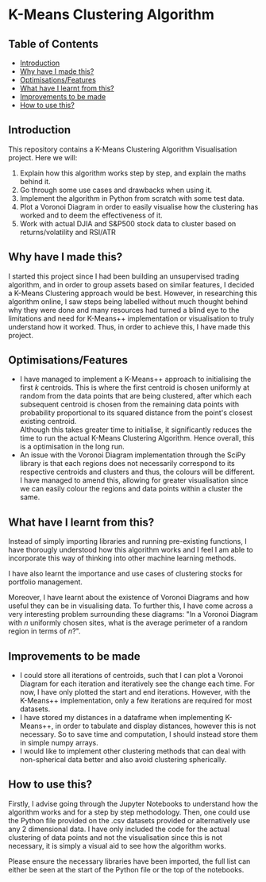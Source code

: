 # **K-Means Clustering Algorithm**

## Table of Contents 

- [Introduction](#introduction)
- [Why have I made this?](#why-have-i-made-this)
- [Optimisations/Features](#optimisationsfeatures)
- [What have I learnt from this?](#what-have-i-learnt-from-this)
- [Improvements to be made](#improvements-to-be-made)
- [How to use this?](#how-to-use-this)

## Introduction
This repository contains a K-Means Clustering Algorithm Visualisation project. Here we will:
1) Explain how this algorithm works step by step, and explain the maths behind it.
2) Go through some use cases and drawbacks when using it.
3) Implement the algorithm in Python from scratch with some test data.
4) Plot a Voronoi Diagram in order to easily visualise how the clustering has worked and to deem the effectiveness of it.
5) Work with actual DJIA and S&P500 stock data to cluster based on returns/volatility and RSI/ATR

## Why have I made this?
I started this project since I had been building an unsupervised trading algorithm, and in order to group assets based on similar features, I decided a K-Means Clustering approach would be best. However, in researching this algorithm online, I saw steps being labelled without much thought behind why they were done and many resources had turned a blind eye to the limitations and need for K-Means++ implementation or visualisation to truly understand how it worked. Thus, in order to achieve this, I have made this project.

## Optimisations/Features
- I have managed to implement a K-Means++ approach to initialising the first $k$ centroids. This is where the first centroid is chosen uniformly at random from the data points that are being clustered, after which each subsequent centroid is chosen from the remaining data points with probability proportional to its squared distance from the point's closest existing centroid.<br> Although this takes greater time to initialise, it significantly reduces the time to run the actual K-Means Clustering Algorithm. Hence overall, this is a optimisation in the long run.
- An issue with the Voronoi Diagram implementation through the SciPy library is that each regions does not necessarily correspond to its respective centroids and clusters and thus, the colours will be different. I have managed to amend this, allowing for greater visualisation since we can easily colour the regions and data points within a cluster the same.

## What have I learnt from this?
Instead of simply importing libraries and running pre-existing functions, I have thorougly understood how this algorithm works and I feel I am able to incorporate this way of thinking into other machine learning methods.

I have also learnt the importance and use cases of clustering stocks for portfolio management.

Moreover, I have learnt about the existence of Voronoi Diagrams and how useful they can be in visualising data. To further this, I have come across a very interesting problem surrounding these diagrams: "In a Voronoi Diagram with $n$ uniformly chosen sites, what is the average perimeter of a random region in terms of $n$?".

## Improvements to be made
- I could store all iterations of centroids, such that I can plot a Voronoi Diagram for each iteration and iteratively see the change each time. For now, I have only plotted the start and end iterations. However, with the K-Means++ implementation, only a few iterations are required for most datasets.
- I have stored my distances in a dataframe when implementing K-Means++, in order to tabulate and display distances, however this is not necessary. So to save time and computation, I should instead store them in simple numpy arrays.
- I would like to implement other clustering methods that can deal with non-spherical data better and also avoid clustering spherically.

## How to use this?
Firstly, I advise going through the Jupyter Notebooks to understand how the algorithm works and for a step by step methodology. Then, one could use the Python file provided on the .csv datasets provided or alternatively use any 2 dimensional data. I have only included the code for the actual clustering of data points and not the visualisation since this is not necessary, it is simply a visual aid to see how the algorithm works.

Please ensure the necessary libraries have been imported, the full list can either be seen at the start of the Python file or the top of the notebooks.

